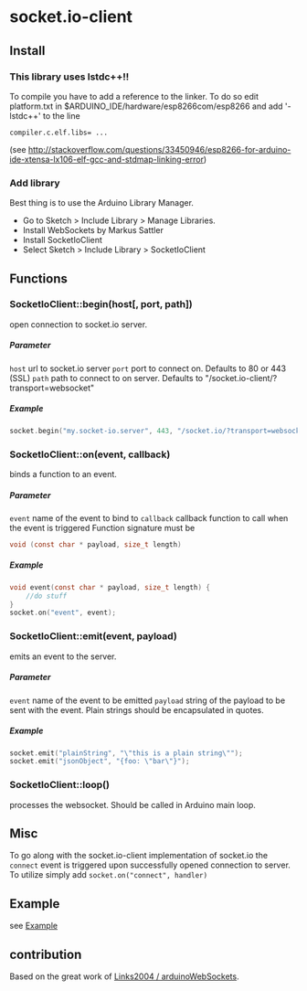 # socket.io-client

## Install

### This library uses lstdc++!!
To compile you have to add a reference to the linker. 
To do so edit platform.txt in $ARDUINO_IDE/hardware/esp8266com/esp8266 and add '-lstdc++' to the line 
```
compiler.c.elf.libs= ...
```
(see http://stackoverflow.com/questions/33450946/esp8266-for-arduino-ide-xtensa-lx106-elf-gcc-and-stdmap-linking-error)

### Add library
Best thing is to use the Arduino Library Manager.
* Go to Sketch > Include Library > Manage Libraries.
* Install WebSockets by Markus Sattler
* Install SocketIoClient
* Select Sketch > Include Library > SocketIoClient

## Functions

### SocketIoClient::begin(host[, port, path])
open connection to socket.io server.
##### Parameter
```host``` url to socket.io server
```port``` port to connect on. Defaults to 80 or 443 (SSL)
```path``` path to connect to on server. Defaults to "/socket.io-client/?transport=websocket"
##### Example
```c
socket.begin("my.socket-io.server", 443, "/socket.io/?transport=websocket");
```

### SocketIoClient::on(event, callback)
binds a function to an event. 
##### Parameter
```event``` name of the event to bind to
```callback``` callback function to call when the event is triggered
Function signature must be
```c
void (const char * payload, size_t length)
```
##### Example
```c
void event(const char * payload, size_t length) {
	//do stuff
}
socket.on("event", event);
```

### SocketIoClient::emit(event, payload)
emits an event to the server.
##### Parameter
```event``` name of the event to be emitted
```payload``` string of the payload to be sent with the event. Plain strings should be encapsulated in quotes.
##### Example
```c
socket.emit("plainString", "\"this is a plain string\"");
socket.emit("jsonObject", "{foo: \"bar\"}");
```

### SocketIoClient::loop()
processes the websocket. Should be called in Arduino main loop.

## Misc
To go along with the socket.io-client implementation of socket.io the ```connect``` event is triggered upon successfully opened connection to server. To utilize simply add
```socket.on("connect", handler)```

##  Example
see [Example](examples/BasicExample/BasicExample.ino)

## contribution
Based on the great work of [Links2004 / arduinoWebSockets](https://github.com/Links2004/arduinoWebSockets).
